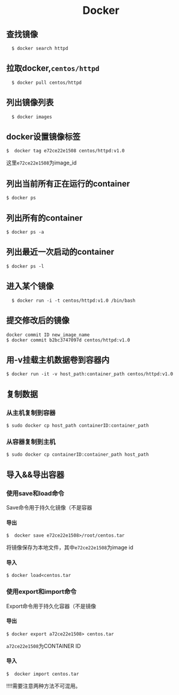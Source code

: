 #  <p align = "center">Docker</p>

## 查找镜像
````
  $ docker search httpd
````
## 拉取docker,``centos/httpd ``
````
  $ docker pull centos/httpd
````
## 列出镜像列表
````
  $ docker images
````
##  docker设置镜像标签
````
$  docker tag e72ce22e1508 centos/httpd:v1.0
````
这里`e72ce22e1508`为image_id
## 列出当前所有正在运行的container
````
$ docker ps
````
## 列出所有的container
````
$ docker ps -a
````
## 列出最近一次启动的container
````
$ docker ps -l
````

## 进入某个镜像
````
  $ docker run -i -t centos/httpd:v1.0 /bin/bash
````
## 提交修改后的镜像
````
docker commit ID new_image_name
$ docker commit b2bc3747097d centos/httpd:v1.0
````

## 用-v挂载主机数据卷到容器内
````
$ docker run -it -v host_path:container_path centos/httpd:v1.0
````

## 复制数据
### 从主机复制到容器
````
$ sudo docker cp host_path containerID:container_path
````
### 从容器复制到主机
```
$ sudo docker cp containerID:container_path host_path
```
## 导入&&导出容器
### 使用save和load命令

Save命令用于持久化镜像（不是容器

#### 导出
````
$  docker save e72ce22e1508>/root/centos.tar
````
将镜像保存为本地文件，其中`e72ce22e1508`为image id

#### 导入
````
$ docker load<centos.tar
````
### 使用export和import命令

Export命令用于持久化容器（不是镜像

#### 导出
````
$ docker export a72ce22e1508> centos.tar
````
`a72ce22e1508`为CONTAINER ID
#### 导入
````
$  docker import centos.tar
````
 !!!!需要注意两种方法不可混用。





